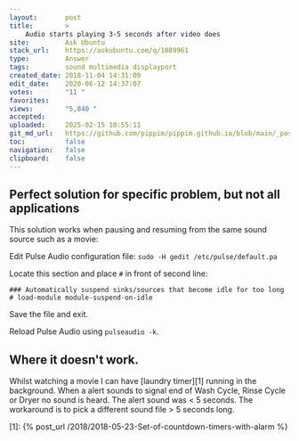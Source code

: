 ```yaml
---
layout:       post
title:        >
    Audio starts playing 3-5 seconds after video does
site:         Ask Ubuntu
stack_url:    https://askubuntu.com/q/1089961
type:         Answer
tags:         sound multimedia displayport
created_date: 2018-11-04 14:31:09
edit_date:    2020-06-12 14:37:07
votes:        "11 "
favorites:    
views:        "5,840 "
accepted:     
uploaded:     2025-02-15 10:55:11
git_md_url:   https://github.com/pippim/pippim.github.io/blob/main/_posts/2018/2018-11-04-Audio-starts-playing-3-5-seconds-after-video-does.md
toc:          false
navigation:   false
clipboard:    false
---
```


## Perfect solution for specific problem, but not all applications

This solution works when pausing and resuming from the same sound source such as a movie:

Edit Pulse Audio configuration file: `sudo -H gedit /etc/pulse/default.pa`

Locate this section and place `#` in front of second line:

``` 
### Automatically suspend sinks/sources that become idle for too long
# load-module module-suspend-on-idle
```

Save the file and exit.

Reload Pulse Audio using `pulseaudio -k`.

## Where it doesn't work.

Whilst watching a movie I can have [laundry timer][1] running in the background. When a alert sounds to signal end of Wash Cycle, Rinse Cycle or Dryer no sound is heard. The alert sound was < 5 seconds. The workaround is to pick a different sound file > 5 seconds long.


  [1]: {% post_url /2018/2018-05-23-Set-of-countdown-timers-with-alarm %}

